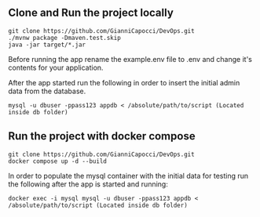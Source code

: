 ## Clone and Run the project locally

    git clone https://github.com/GianniCapocci/DevOps.git
    ./mvnw package -Dmaven.test.skip
    java -jar target/*.jar
Before running the app rename the example.env file to .env and change it's contents for your application.

After the app started run the following in order to insert the initial admin data from the database.

    mysql -u dbuser -ppass123 appdb < /absolute/path/to/script (Located inside db folder)

## Run the project with docker compose

    git clone https://github.com/GianniCapocci/DevOps.git
    docker compose up -d --build
In order to populate the mysql container with the initial data for testing run the following after the app is started and running:

    docker exec -i mysql mysql -u dbuser -ppass123 appdb < /absolute/path/to/script (Located inside db folder)